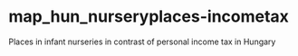# map_hun_nurseryplaces-incometax
Places in infant nurseries in contrast of personal income tax in Hungary
